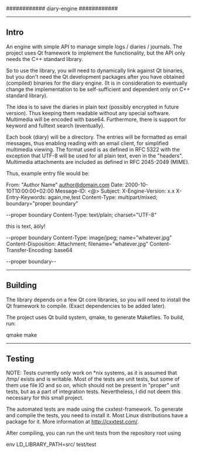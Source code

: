 ############
diary-engine
############

-----
Intro
-----

An engine with simple API to manage simple logs / diaries / journals.
The project uses Qt framework to implement the functionality, but the
API only needs the C++ standard library. 

So to use the library, you will
need to dynamically link against Qt binaries, but you don't need the Qt
development packages after you have obtained (compiled) binaries for the
diary engine. (It is in consideration to eventually change the implementation
to be self-sufficient and dependent only on C++ standard library).

The idea is to save the diaries in plain text (possibly encrypted in future
version). Thus keeping them readable without any special software. Multimedia
will be encoded with base64. Furthermore, there is support for keyword 
and fulltext search (eventually).

Each book (diary) will be a directory. The entries will be formatted as 
email messages, 
thus enabling reading with an email client, for simplified multimedia 
viewing. The format used is as defined in RFC 5322 with the exception that 
UTF-8 will be used for all plain text, even in the "headers". Multimedia 
attachments are included as defined in RFC 2045-2049 (MIME). 

Thus, example entry file would be:

From: "Author Name" <author@domain.com>
Date: 2000-10-10T10:00:00+02:00
Message-ID: <<uuid transformed into an integer>@<journal name>>
Subject: <entry title>
X-Engine-Version: x.x
X-Entry-Keywords: again,me,test
Content-Type: multipart/mixed; 
        boundary="proper boundary"

--proper boundary
Content-Type: text/plain; charset="UTF-8"

this is text, äöly!

--proper boundary
Content-Type: image/jpeg; name="whatever.jpg"
Content-Disposition: Attachment; filename="whatever.jpg"
Content-Transfer-Encoding: base64

<loads of encoding>

--proper boundary--

--------
Building
--------

The library depends on a few Qt core libraries, so you will need
to install the Qt framework to compile. (Exact dependencies to be
added later).

The project uses Qt build system, qmake, to generate Makefiles.
To build, run:

qmake
make

-------
Testing
-------

NOTE: Tests currently only work on *nix systems, as it is assumed
that /tmp/ exists and is writable. Most of the tests are unit tests,
but some of them use file IO and so on, which should not be present
in "proper" unit tests, but as a part of integration tests. Nevertheless,
 I did not deem this necessary for this small project.

The automated tests are made using the cxxtest-framework.
To generate and compile the tests, you need to install it. Most
Linux distributions have a package for it. More information at 
http://cxxtest.com/.

After compiling, you can run the unit tests from
the repository root using

env LD_LIBRARY_PATH=src/ test/test

